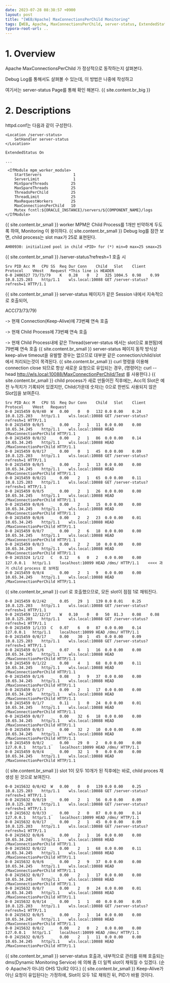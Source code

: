 ```yaml
---
date: 2023-07-28 08:38:57 +0900
layout: post
title: "[WEB/Apache] MaxConnectionsPerChild Monitoring"
tags: [WEB, Apache, MaxConnectionsPerChild, server-status, ExtendedStatus]
typora-root-url: ..
---
```


# 1. Overview

Apache MaxConnectionsPerChild 가 정상적으로 동작하는지 살펴본다.

Debug Log를 통해서도 살펴볼 수 있는데, 이 방법은 나중에 작성하고

여기서는 server-status Page를 통해 확인 해본다.
{{ site.content.br_big }}
# 2. Descriptions

httpd.conf는 다음과 같이 구성한다.

```
<Location /server-status>
    SetHandler server-status
</Location>

ExtendedStatus On

...

 <IfModule mpm_worker_module>
    StartServers              1
    ServerLimit               1
    MinSpareThreads          25
    MaxSpareThreads          25
    ThreadsPerChild          25
    ThreadLimit              25
    MaxRequestWorkers        25
    MaxConnectionsPerChild   10
    Mutex fcntl:${ORACLE_INSTANCE}/servers/${COMPONENT_NAME}/logs
</IfModule>
```
{{ site.content.br_small }}
worker MPM은 Child Process를 1개만 빈약하게 두도록 하여, Monitoring 이 용이하다.
{{ site.content.br_small }}
Debug log를 잠깐 보면, child process는 slot max가 25로 표현된다.

```
AH00930: initialized pool in child <PID> for (*) min=0 max=25 smax=25
```
{{ site.content.br_small }}
/server-status?refresh=1 호출 시

```
Srv	PID	Acc	M	CPU	SS	Req	Dur	Conn	Child	Slot	Client	Protocol	VHost	Request *This line is HEADER
0-0	2406527	73/73/79	K	0.28	0	2	325	1004.5	0.98	0.99	10.8.125.203	http/1.1	wls.local:10088	GET /server-status?refresh=1 HTTP/1.1
```
{{ site.content.br_small }}
server-status 페이지가 같은 Session 내에서 지속적으로 호출되어,

ACC(73/73/79)

-> 현재 Connection(Keep-Alive)에 73번째 연속 호출

-> 현재 Child Process에 73번째 연속 호출

-> 현재 Child Process내에 같은 Thread(server-status 에서는 slot으로 표현됨)에 79번째 연속 호출
{{ site.content.br_small }}
server-status 페이지 동작 방식상 keep-alive timeout을 유발할 경우는 없으므로
대부분 같은 connection/child/slot 에서 처리되는것이 목격된다.
{{ site.content.br_small }}
curl 명령을 이용해 connection close 되므로 항상 새로운 요청으로 유입되는 경우,
(명령어는 curl --head http://wls.local:10088/MaxConnectionPerChild/Test 를 사용한다.)
{{ site.content.br_small }}
child process가 새로 만들어진 직후에는, Acc의 Slot은 예전 누적치가 기록되어 있겠지만, Child(가운데 숫자)는 0으로 한번도 사용되지 않은 Slot임을 보여준다.

```
Srv	PID	Acc	M	CPU	SS	Req	Dur	Conn	Child	Slot	Client	Protocol	VHost	Request
0-0	2415459	0/0/40	W	0.00	0	0	132	0.0	0.00	0.24	10.8.125.203	http/1.1	wls.local:10088	GET /server-status?refresh=1 HTTP/1.1
0-0	2415459	0/0/5	_	0.00	2	1	11	0.0	0.00	0.00	10.65.34.245	http/1.1	wls.local:10088	HEAD /MaxConnectionPerChild HTTP/1.1
0-0	2415459	0/0/32	_	0.00	2	1	86	0.0	0.00	0.14	10.65.34.245	http/1.1	wls.local:10088	HEAD /MaxConnectionPerChild HTTP/1.1
0-0	2415459	0/0/17	_	0.00	0	1	45	0.0	0.00	0.09	10.8.125.203	http/1.1	wls.local:10088	GET /server-status?refresh=1 HTTP/1.1
0-0	2415459	0/0/5	_	0.00	2	1	13	0.0	0.00	0.00	10.65.34.245	http/1.1	wls.local:10088	HEAD /MaxConnectionPerChild HTTP/1.1
0-0	2415459	0/0/21	_	0.00	2	1	65	0.0	0.00	0.11	10.8.125.203	http/1.1	wls.local:10088	GET /server-status?refresh=1 HTTP/1.1
0-0	2415459	0/0/5	_	0.00	2	1	26	0.0	0.00	0.00	10.65.34.245	http/1.1	wls.local:10088	HEAD /MaxConnectionPerChild HTTP/1.1
0-0	2415459	0/0/6	_	0.00	2	1	15	0.0	0.00	0.00	10.65.34.245	http/1.1	wls.local:10088	HEAD /MaxConnectionPerChild HTTP/1.1
0-0	2415459	0/0/6	_	0.00	2	2	23	0.0	0.00	0.01	10.65.34.245	http/1.1	wls.local:10088	HEAD /MaxConnectionPerChild HTTP/1.1
0-0	2415459	0/0/7	_	0.00	2	6	18	0.0	0.00	0.00	10.65.34.245	http/1.1	wls.local:10088	HEAD /MaxConnectionPerChild HTTP/1.1
0-0	2415459	0/0/3	_	0.00	2	2	10	0.0	0.00	0.00	10.65.34.245	http/1.1	wls.local:10088	HEAD /MaxConnectionPerChild HTTP/1.1
0-0	2415324	1/1/2	C	0.12	6	0	2	0.0	0.00	0.00	127.0.0.1	http/1.1	localhost:10099	HEAD /dms/ HTTP/1.1    <<<< 과거 child process 로 보여짐
0-0	2415459	0/0/4	_	0.00	2	1	9	0.0	0.00	0.00	10.65.34.245	http/1.1	wls.local:10088	HEAD /MaxConnectionPerChild HTTP/1.1
```
{{ site.content.br_small }}
curl 로 호출했으므로, 모든 slot이 점점 1로 채워진다.

```
0-0	2415459	0/2/42	_	0.05	29	1	139	0.0	0.01	0.25	10.8.125.203	http/1.1	wls.local:10088	GET /server-status?refresh=1 HTTP/1.1
0-0	2415459	12/12/17	W	0.10	0	0	50	81.3	0.08	0.08	10.8.125.203	http/1.1	wls.local:10088	GET /server-status?refresh=1 HTTP/1.1
0-0	2415459	1/1/33	C	0.07	6	0	87	0.0	0.00	0.14	127.0.0.1	http/1.1	localhost:10099	HEAD /dms/ HTTP/1.1
0-0	2415459	0/0/17	_	0.00	30	1	45	0.0	0.00	0.09	10.8.125.203	http/1.1	wls.local:10088	GET /server-status?refresh=1 HTTP/1.1
0-0	2415459	0/1/6	_	0.07	6	1	16	0.0	0.00	0.00	10.65.34.245	http/1.1	wls.local:10088	HEAD /MaxConnectionPerChild HTTP/1.1
0-0	2415459	0/1/22	_	0.08	4	1	68	0.0	0.00	0.11	10.65.34.245	http/1.1	wls.local:10088	HEAD /MaxConnectionPerChild HTTP/1.1
0-0	2415459	0/1/6	_	0.08	3	9	37	0.0	0.00	0.00	10.65.34.245	http/1.1	wls.local:10088	HEAD /MaxConnectionPerChild HTTP/1.1
0-0	2415459	0/1/7	_	0.09	2	1	17	0.0	0.00	0.00	10.65.34.245	http/1.1	wls.local:10088	HEAD /MaxConnectionPerChild HTTP/1.1
0-0	2415459	0/1/7	_	0.11	1	0	24	0.0	0.00	0.01	10.65.34.245	http/1.1	wls.local:10088	HEAD /MaxConnectionPerChild HTTP/1.1
0-0	2415459	0/0/7	_	0.00	32	6	18	0.0	0.00	0.00	10.65.34.245	http/1.1	wls.local:10088	HEAD /MaxConnectionPerChild HTTP/1.1
0-0	2415459	0/0/3	_	0.00	32	2	10	0.0	0.00	0.00	10.65.34.245	http/1.1	wls.local:10088	HEAD /MaxConnectionPerChild HTTP/1.1
0-0	2415459	0/0/2	_	0.00	29	0	2	0.0	0.00	0.00	127.0.0.1	http/1.1	localhost:10099	HEAD /dms/ HTTP/1.1
0-0	2415459	0/0/4	_	0.00	32	1	9	0.0	0.00	0.00	10.65.34.245	http/1.1	wls.local:10088	HEAD /MaxConnectionPerChild HTTP/1.1
```
{{ site.content.br_small }}
slot 1이 모두 10개가 된 직후에는 바로, child proces 재생성 된 것으로 보여진다.

```
0-0	2415632	0/0/42	W	0.00	0	0	139	0.0	0.00	0.25	10.8.125.203	http/1.1	wls.local:10088	GET /server-status?refresh=1 HTTP/1.1
0-0	2415632	0/0/19	_	0.00	2	1	56	0.0	0.00	0.09	10.8.125.203	http/1.1	wls.local:10088	GET /server-status?refresh=1 HTTP/1.1
0-0	2415632	0/0/33	_	0.00	2	0	87	0.0	0.00	0.14	127.0.0.1	http/1.1	localhost:10099	HEAD /dms/ HTTP/1.1
0-0	2415632	0/0/17	_	0.00	2	1	45	0.0	0.00	0.09	10.8.125.203	http/1.1	wls.local:10088	GET /server-status?refresh=1 HTTP/1.1
0-0	2415632	0/0/6	_	0.00	2	1	16	0.0	0.00	0.00	10.65.34.245	http/1.1	wls.local:10088	HEAD /MaxConnectionPerChild HTTP/1.1
0-0	2415632	0/0/22	_	0.00	2	1	68	0.0	0.00	0.11	10.65.34.245	http/1.1	wls.local:10088	HEAD /MaxConnectionPerChild HTTP/1.1
0-0	2415632	0/0/6	_	0.00	2	9	37	0.0	0.00	0.00	10.65.34.245	http/1.1	wls.local:10088	HEAD /MaxConnectionPerChild HTTP/1.1
0-0	2415632	0/0/7	_	0.00	2	1	17	0.0	0.00	0.00	10.65.34.245	http/1.1	wls.local:10088	HEAD /MaxConnectionPerChild HTTP/1.1
0-0	2415632	0/0/7	_	0.00	2	0	24	0.0	0.00	0.01	10.65.34.245	http/1.1	wls.local:10088	HEAD /MaxConnectionPerChild HTTP/1.1
0-0	2415632	0/0/14	_	0.00	1	1	40	0.0	0.00	0.05	10.8.125.203	http/1.1	wls.local:10088	GET /server-status?refresh=1 HTTP/1.1
0-0	2415632	0/0/5	_	0.00	2	1	14	0.0	0.00	0.00	10.65.34.245	http/1.1	wls.local:10088	HEAD /MaxConnectionPerChild HTTP/1.1
0-0	2415632	0/0/2	_	0.00	2	0	2	0.0	0.00	0.00	127.0.0.1	http/1.1	localhost:10099	HEAD /dms/ HTTP/1.1
0-0	2415632	0/0/5	_	0.00	2	1	11	0.0	0.00	0.00	10.65.34.245	http/1.1	wls.local:10088	HEAD /MaxConnectionPerChild HTTP/1.1
```
{{ site.content.br_small }}
server-status 호출과, 내부적으로 관리를 위해 호출되는 dms(Dynamic Monitoring Service) 에 의해 좀 더 일찍 slot이 채워질 수 있겠다. (순수 Apache가 아니라 OHS 12cR2 이다.)
{{ site.content.br_small }}
Keep-Alive가 아닌 요청이 유입된다는 가정하에, Slot이 모두 1로 채워진 뒤, PID가 바뀔 것이다.
